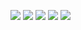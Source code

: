 ![](/images/E1_1.JPG)
![](/images/E1_2.JPG)
![](/images/E1_3.JPG)
![](/images/E1_4.JPG)
![](/images/E1_5.JPG)
